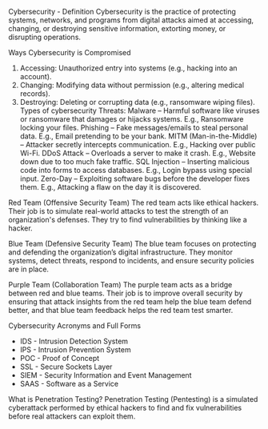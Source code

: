 Cybersecurity - Definition
Cybersecurity is the practice of protecting systems, networks, and programs from digital attacks aimed at
accessing, changing, or destroying sensitive information, extorting money, or disrupting operations.

Ways Cybersecurity is Compromised
1. Accessing: Unauthorized entry into systems (e.g., hacking into an account).
2. Changing: Modifying data without permission (e.g., altering medical records).
3. Destroying: Deleting or corrupting data (e.g., ransomware wiping files).
Types of cybersecurity Threats:
Malware – Harmful software like viruses or ransomware that damages or hijacks systems.
E.g., Ransomware locking your files.
Phishing – Fake messages/emails to steal personal data.
E.g., Email pretending to be your bank.
MITM (Man-in-the-Middle) – Attacker secretly intercepts communication.
E.g., Hacking over public Wi-Fi.
DDoS Attack – Overloads a server to make it crash.
E.g., Website down due to too much fake traffic.
SQL Injection – Inserting malicious code into forms to access databases.
E.g., Login bypass using special input.
Zero-Day – Exploiting software bugs before the developer fixes them.
E.g., Attacking a flaw on the day it is discovered.

Red Team (Offensive Security Team)
The red team acts like ethical hackers. Their job is to simulate real-world attacks to test the strength of an organization's defenses. They try to find vulnerabilities by thinking like a hacker.

Blue Team (Defensive Security Team)
The blue team focuses on protecting and defending the organization’s digital infrastructure. They monitor systems, detect threats, respond to incidents, and ensure security policies are in place.

Purple Team (Collaboration Team)
The purple team acts as a bridge between red and blue teams. Their job is to improve overall security by ensuring that attack insights from the red team help the blue team defend better, and that blue team feedback helps the red team test smarter.

Cybersecurity Acronyms and Full Forms
- IDS - Intrusion Detection System
- IPS - Intrusion Prevention System
- POC - Proof of Concept
- SSL - Secure Sockets Layer
- SIEM - Security Information and Event Management
- SAAS - Software as a Service

What is Penetration Testing?
Penetration Testing (Pentesting) is a simulated cyberattack performed by ethical hackers to find and fix
vulnerabilities before real attackers can exploit them.
